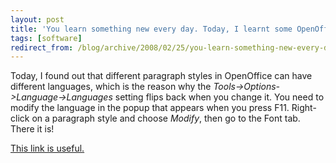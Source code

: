 ```yaml
---
layout: post
title: 'You learn something new every day. Today, I learnt some OpenOffice'
tags: [software]
redirect_from: /blog/archive/2008/02/25/you-learn-something-new-every-day
---
```


Today, I found out that different paragraph styles in OpenOffice can
have different languages, which is the reason why the
*Tools-\>Options-\>Language-\>Languages* setting flips back when you
change it. You need to modify the language in the popup that appears
when you press F11. Right-click on a paragraph style and choose
*Modify*, then go to the Font tab. There it is!

[This link is
useful.](http://wiki.services.openoffice.org/wiki/Documentation/OOoAuthors_User_Manual/Writer_Guide/Working_with_paragraph_styles#Selecting_a_language_for_a_paragraph_style)

